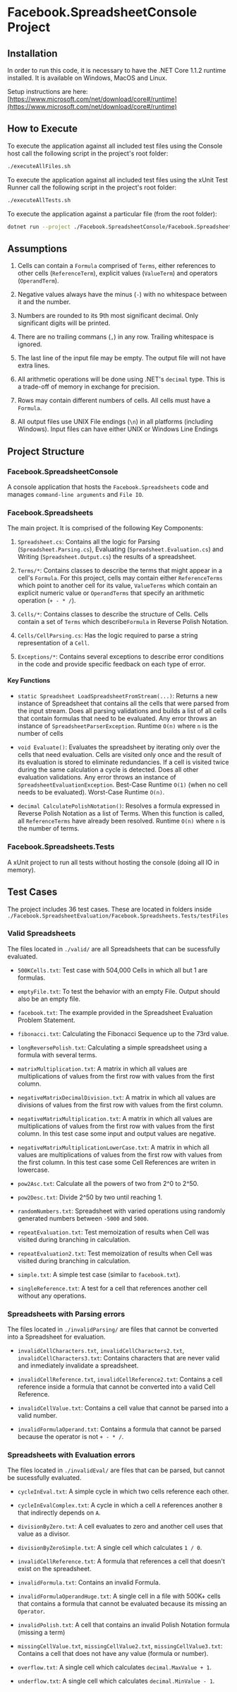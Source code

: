 # Facebook.SpreadsheetConsole Project

## Installation

In order to run this code, it is necessary to have the .NET Core 1.1.2 runtime installed. It is available on Windows, MacOS and Linux. 

Setup instructions are here: [https://www.microsoft.com/net/download/core#/runtime](https://www.microsoft.com/net/download/core#/runtime)

## How to Execute

To execute the application against all included test files using the Console host call the following script in the project's root folder:

```bash
./executeAllFiles.sh
```

To execute the application against all included test files using the xUnit Test Runner call the following script in the project's root folder:

```bash
./executeAllTests.sh
```

To execute the application against a particular file (from the root folder):

```bash
dotnet run --project ./Facebook.SpreadsheetConsole/Facebook.SpreadsheetConsole.csproj -- <inputFile> <outputFile>
```

## Assumptions

1. Cells can contain a `Formula` comprised of `Terms`, either references to other cells (`ReferenceTerm`), explicit values (`ValueTerm`) and operators (`OperandTerm`).

1. Negative values always have the minus (`-`) with no whitespace between it and the number.

1. Numbers are rounded to its 9th most significant decimal. Only significant digits will be printed.

1. There are no trailing commans (`,`) in any row. Trailing whitespace is ignored.

1. The last line of the input file may be empty. The output file will not have extra lines.

1. All arithmetic operations will be done using .NET's `decimal` type. This is a trade-off of memory in exchange for precision.

1. Rows may contain different numbers of cells. All cells must have a `Formula`.

1. All output files use UNIX File endings (`\n`) in all platforms (including Windows). Input files can have either UNIX or Windows Line Endings

## Project Structure
### Facebook.SpreadsheetConsole

A console application that hosts the `Facebook.Spreadsheets` code and manages `command-line arguments` and `File IO`.

### Facebook.Spreadsheets

The main project. It is comprised of the following Key Components:

1. `Spreadsheet.cs`: Contains all the logic for Parsing (`Spreadsheet.Parsing.cs`), Evaluating (`Spreadsheet.Evaluation.cs`) and Writing (`Spreadsheet.Output.cs`) the results of a spreadsheet.

1. `Terms/*`: Contains classes to describe the terms that might appear in a cell's `Formula`. For this project, cells may contain either `ReferenceTerms` which point to another cell for its value, `ValueTerms` which contain an explicit numeric value or `OperandTerms` that specify an arithmetic operation (`+ - * /`).

1. `Cells/*`: Contains classes to describe the structure of Cells. Cells contain a set of `Terms` which describe`Formula` in Reverse Polish Notation.

1. `Cells/CellParsing.cs`: Has the logic required to parse a string representation of a `Cell`.

1. `Exceptions/*`: Contains several exceptions to describe error conditions in the code and provide specific feedback on each type of error.

#### Key Functions

* `static Spreadsheet LoadSpreadsheetFromStream(...)`: Returns a new instance of Spreadsheet that contains all the cells that were parsed from the input stream. Does all parsing validations and builds a list of all cells that contain formulas that need to be evaluated. Any error throws an instance of `SpreadsheetParserException`. Runtime `O(n)` where `n` is the number of cells

* `void Evaluate()`: Evaluates the spreadsheet by iterating only over the cells that need evaluation. Cells are visited only once and the result of its evaluation is stored to eliminate redundancies. If a cell is visited twice during the same calculation a cycle is detected. Does all other evaluation validations. Any error throws an instance of `SpreadsheetEvaluationException`. Best-Case Runtime `O(1)` (when no cell needs to be evaluated). Worst-Case Runtime `O(n)`.

* `decimal CalculatePolishNotation()`: Resolves a formula expressed in Reverse Polish Notation as a list of Terms. When this function is called, all `ReferenceTerms` have already been resolved. Runtime `O(n)` where `n` is the number of terms.

### Facebook.Spreadsheets.Tests

A xUnit project to run all tests without hosting the console (doing all IO in memory).

## Test Cases

The project includes 36 test cases. These are located in folders inside `./Facebook.SpreadsheetEvaluation/Facebook.Spreadsheets.Tests/testFiles`

### Valid Spreadsheets

The files located in `./valid/` are all Spreadsheets that can be sucessfully evaluated.

* `500KCells.txt`: Test case with 504,000 Cells in which all but 1 are formulas.

* `emptyFile.txt`: To test the behavior with an empty File. Output should also be an empty file.

* `facebook.txt`: The example provided in the Spreadsheet Evaluation Problem Statement.

* `fibonacci.txt`: Calculating the Fibonacci Sequence up to the 73rd value.

* `longReversePolish.txt`: Calculating a simple spreadsheet using a formula with several terms.

* `matrixMultiplication.txt`: A matrix in which all values are multiplications of values from the first row with values from the first column.

* `negativeMatrixDecimalDivision.txt`: A matrix in which all values are divisions of values from the first row with values from the first column.

* `negativeMatrixMultiplication.txt`: A matrix in which all values are multiplications of values from the first row with values from the first column. In this test case some input and output values are negative.

* `negativeMatrixMultiplicationLowerCase.txt`: A matrix in which all values are multiplications of values from the first row with values from the first column. In this test case some Cell References are writen in lowercase.

* `pow2Asc.txt`: Calculate all the powers of two from 2^0 to 2^50.

* `pow2Desc.txt`: Divide 2^50 by two until reaching 1.

* `randomNumbers.txt`: Spreadsheet with varied operations using randomly generated numbers between `-5000` and `5000`.

* `repeatEvaluation.txt`: Test memoization of results when Cell was visited during branching in calculation.

* `repeatEvaluation2.txt`: Test memoization of results when Cell was visited during branching in calculation.

* `simple.txt`: A simple test case (similar to `facebook.txt`).

* `singleReference.txt`: A test for a cell that references another cell without any operations.

### Spreadsheets with Parsing errors

The files located in `./invalidParsing/` are files that cannot be converted into a Spreadsheet for evaluation.

* `invalidCellCharacters.txt`, `invalidCellCharacters2.txt`, `invalidCellCharacters3.txt`: Contains characters that are never valid and inmediately invalidate a spreadsheet.

* `invalidCellReference.txt`, `invalidCellReference2.txt`: Contains a cell reference inside a formula that cannot be converted into a valid Cell Reference.

* `invalidCellValue.txt`: Contains a cell value that cannot be parsed into a valid number.

* `invalidFormulaOperand.txt`: Contains a formula that cannot be parsed because the operator is not `+ - * /`.

### Spreadsheets with Evaluation errors

The files located in `./invalidEval/` are files that can be parsed, but cannot be sucessfully evaluated.

* `cycleInEval.txt`: A simple cycle in which two cells reference each other.

* `cycleInEvalComplex.txt`: A cycle in which a cell `A` references another `B` that indirectly depends on `A`.

* `divisionByZero.txt`: A cell evaluates to zero and another cell uses that value as a divisor.

* `divisionByZeroSimple.txt`: A single cell which calculates `1 / 0`.

* `invalidCellReference.txt`: A formula that references a cell that doesn't exist on the spreadsheet.

* `invalidFormula.txt`: Contains an invalid Formula.

* `invalidFormulaOperandHuge.txt`: A single cell in a file with 500K+ cells that contains a formula that cannot be evaluated because its missing an `Operator`.

* `invalidPolish.txt`: A cell that contains an invalid Polish Notation formula (missing a term)

* `missingCellValue.txt`, `missingCellValue2.txt`, `missingCellValue3.txt`: Contains a cell that does not have any value (formula or number).

* `overflow.txt`: A single cell which calculates `decimal.MaxValue + 1`.

* `underflow.txt`: A single cell which calculates `decimal.MinValue - 1`.
